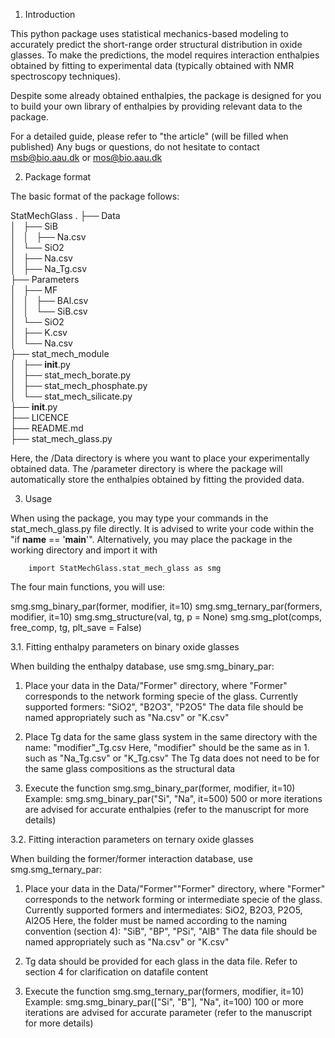 1. Introduction

This python package uses statistical mechanics-based modeling
to accurately predict the short-range order structural distribution
in oxide glasses. To make the predictions, the model requires interaction
enthalpies obtained by fitting to experimental data (typically obtained with
NMR spectroscopy techniques).

Despite some already obtained enthalpies, the package is designed for you to
build your own library of enthalpies by providing relevant data to the package.

For a detailed guide, please refer to "the article" (will be filled when published)
Any bugs or questions, do not hesitate to contact msb@bio.aau.dk or mos@bio.aau.dk

2. Package format

The basic format of the package follows:

StatMechGlass
  .
  ├── Data  
  │   ├── SiB  
  │   │   ├── Na.csv  
  │   └── SiO2  
  │       ├── Na.csv  
  │       ├── Na_Tg.csv  
  ├── Parameters  
  │   ├── MF  
  │   │   ├── BAl.csv  
  │   │   └── SiB.csv  
  │   └── SiO2  
  │       ├── K.csv  
  │       └── Na.csv  
  ├── stat_mech_module  
  │   ├── __init__.py  
  │   ├── stat_mech_borate.py  
  │   ├── stat_mech_phosphate.py  
  │   └── stat_mech_silicate.py  
  ├── __init__.py  
  ├── LICENCE  
  ├── README.md  
  ├── stat_mech_glass.py  

Here, the /Data directory is where you want to place your experimentally
obtained data. The /parameter directory is where the package will automatically
store the enthalpies obtained by fitting the provided data.

3. Usage

When using the package, you may type your commands in the stat_mech_glass.py
file directly. It is advised to write your code within the "if __name__ == '__main__'".
Alternatively, you may place the package in the working directory and import it with

        import StatMechGlass.stat_mech_glass as smg

The four main functions, you will use:

  smg.smg_binary_par(former, modifier, it=10)
  smg.smg_ternary_par(formers, modifier, it=10)
  smg.smg_structure(val, tg, p = None)
  smg.smg_plot(comps, free_comp, tg, plt_save = False)

3.1. Fitting enthalpy parameters on binary oxide glasses

When building the enthalpy database, use smg.smg_binary_par:

  1.  Place your data in the Data/"Former" directory, where "Former" corresponds
      to the network forming specie of the glass. Currently supported formers:
          "SiO2", "B2O3", "P2O5"
      The data file should be named appropriately such as "Na.csv" or "K.csv"

  2.  Place Tg data for the same glass system in the same directory with the name:
          "modifier"_Tg.csv
      Here, "modifier" should be the same as in 1. such as "Na_Tg.csv" or "K_Tg.csv"
      The Tg data does not need to be for the same glass compositions as the
      structural data

  3.  Execute the function
          smg.smg_binary_par(former, modifier, it=10)
      Example:
          smg.smg_binary_par("Si", "Na", it=500)
      500 or more iterations are advised for accurate enthalpies (refer to the
      manuscript for more details)

3.2. Fitting interaction parameters on ternary oxide glasses

When building the former/former interaction database, use smg.smg_ternary_par:

  1.  Place your data in the Data/"Former""Former" directory, where "Former"
      corresponds to the network forming or intermediate specie of the glass.
      Currently supported formers and intermediates:
          SiO2, B2O3, P2O5, Al2O5
      Here, the folder must be named according to the naming convention (section 4):
          "SiB", "BP", "PSi", "AlB"
      The data file should be named appropriately such as "Na.csv" or "K.csv"

  2.  Tg data should be provided for each glass in the data file.
      Refer to section 4 for clarification on datafile content

  3.  Execute the function
          smg.smg_ternary_par(formers, modifier, it=10)
      Example:
          smg.smg_binary_par(["Si", "B"], "Na", it=100)
      100 or more iterations are advised for accurate parameter (refer to the
      manuscript for more details)
